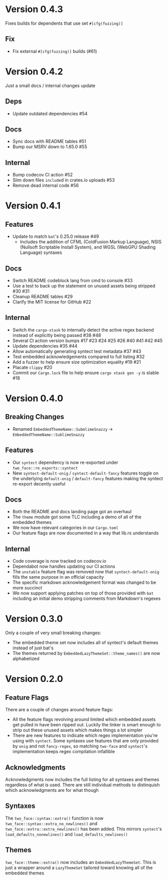 # Version 0.4.3

Fixes builds for dependents that use set `#[cfg(fuzzing)]`

## Fix

- Fix external `#[cfg(fuzzing)]` builds (#61)

# Version 0.4.2

Just a small docs / internal changes update

## Deps

- Update outdated dependencies #54

## Docs

- Sync docs with README tables #51
- Bump our MSRV down to 1.65.0 #55

## Internal

- Bump codecov CI action #52
- Slim down files `include`d in crates.io uploads #53
- Remove dead internal code #56

# Version 0.4.1

## Features

- Update to match `bat`'s 0.25.0 release #49
  - Includes the addition of CFML (ColdFusion Markup Language), NSIS (Nullsoft
    Scriptable Install System), and WGSL (WebGPU Shading Language) syntaxes

## Docs

- Switch README codeblock lang from cmd to console #33
- Use a test to back up the statement on unused assets being stripped #30 #31
- Cleanup README tables #29
- Clarify the MIT license for GitHub #22

## Internal

- Switch the `cargo-xtask` to internally detect the active regex backend instead
  of explicitly being passed #38 #48
- Several CI action version bumps #17 #23 #24 #25 #26 #40 #41 #42 #45
- Update dependencies #35 #44
- Allow automatically generating syntect test metadata #37 #43
- Test embedded acknowledgements compared to full listing #32
- Add a fuzzer to help ensure size optimization equality #19 #21
- Placate `clippy` #20
- Commit our `Cargo.lock` file to help ensure `cargo xtask gen -y` is stable #18

# Version 0.4.0

## Breaking Changes

- Renamed `EmbeddedThemeName::SubmlimeSnazzy` ->
  `EmbeddedThemeName::SublimeSnazzy`

## Features

- Our `syntect` dependency is now re-exported under `two_face::re_exports::syntect`
- New `syntect-default-onig` / `syntect-default-fancy` features toggle on the
  underlying `default-onig` / `default-fancy` features making the syntect
  re-export decently useful

## Docs

- Both the README and docs landing page got an overhaul
- The `theme` module got some TLC including a demo of all of the embedded themes
- We now have relevant categories in our `Cargo.toml`
- Our feature flags are now documented in a way that lib.rs understands

## Internal

- Code coverage is now tracked on codecov.io
- Dependabot now handles updating our CI actions
- The `unstable` feature flag was removed now that `syntect-default-onig` fills
  the same purpose in an official capacity
- The specific markdown acknowledgement format was changed to be more succinct
- We now support applying patches on top of those provided with `bat` including
  an initial demo stripping comments from Markdown's regexes

# Version 0.3.0

Only a couple of very small breaking changes:

- The embedded theme set now includes all of syntect's default themes instead of
  just bat's
- The themes returned by `EmbeddedLazyThemeSet::theme_names()` are now
  alphabetized

# Version 0.2.0

## Feature Flags

There are a couple of changes around feature flags:

- All the feature flags revolving around limited which embedded assets get
  pulled in have been ripped out. Luckily the linker is smart enough to strip
  out these unused assets which makes things a lot simpler
- There are new features to indicate which regex implementation you're using
  with `syntect`. Some syntaxes use features that are only provided by `onig`
  and not `fancy-regex`, so matching `two-face` and `syntect`'s implementation
  keeps regex compilation infallible

## Acknowledgments

Acknowledgments now includes the full listing for all syntaxes and themes
regardless of what is used. There are still individual methods to distinquish
which acknowledgments are for what though

## Syntaxes

The `two_face::syntax::extra()` function is now
`two_face::syntax::extra_no_newlines()` and `two_face::extra::extra_newlines()`
has been added. This mirrors `syntect`'s `load_defaults_nonewlines()` and
`load_defaults_newlines()`

## Themes

`two_face::theme::extra()` now includes an `EmbeddedLazyThemeSet`. This is just
a wrapper around a `LazyThemeSet` tailored toward knowing all of the embedded
themes
